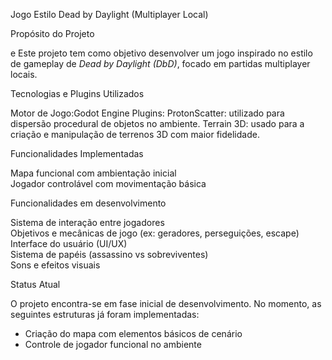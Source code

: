  Jogo Estilo Dead by Daylight (Multiplayer Local)

  Propósito do Projeto

e Este projeto tem como objetivo desenvolver um jogo inspirado no estilo de gameplay de *Dead by Daylight (DbD)*, focado em partidas multiplayer locais.



 Tecnologias e Plugins Utilizados

Motor de Jogo:Godot Engine 
Plugins:
  ProtonScatter: utilizado para dispersão procedural de objetos no ambiente.
  Terrain 3D: usado para a criação e manipulação de terrenos 3D com maior fidelidade.

Funcionalidades Implementadas

Mapa funcional com ambientação inicial  
 Jogador controlável com movimentação básica  

Funcionalidades em desenvolvimento

Sistema de interação entre jogadores   
Objetivos e mecânicas de jogo (ex: geradores, perseguições, escape)  
Interface do usuário (UI/UX)  
 Sistema de papéis (assassino vs sobreviventes)  
 Sons e efeitos visuais

 Status Atual

O projeto encontra-se em fase inicial de desenvolvimento. No momento, as seguintes estruturas já foram implementadas:

- Criação do mapa com elementos básicos de cenário
- Controle de jogador funcional no ambiente
